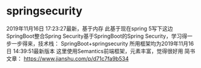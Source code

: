 # springsecurity
2019年11月16日 17:23:27最新，基于内存
此基于现在spring 5写下这边SpringBoot整合Spring Security基于SpringBoot的Spring Security，学习得一步一步得来，技术栈：
SpringBoot+springsecurity
所用框架均为2019年11月16日 14:39:51最新版本
这里使用Semantics前端框架，元素丰富，觉得很好用
简书文章：
https://www.jianshu.com/p/d71c7fa9b534
